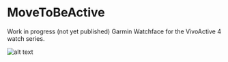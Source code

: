 # MoveToBeActive
Work in progress (not yet published) Garmin Watchface for the VivoActive 4 watch series.

![alt text](https://github.com/fevieira27/MoveToBeActive/blob/main/GitHub/MoveToBeActive.png?raw=true)

